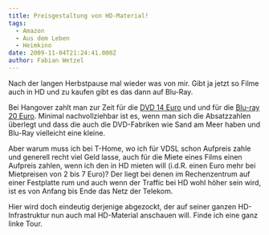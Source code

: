 ```yaml
---
title: Preisgestaltung von HD-Material!
tags:
  - Amazon
  - Aus dem Leben
  - Heimkino
date: 2009-11-04T21:24:41.000Z
author: Fabian Wetzel
---
```


Nach der langen Herbstpause mal wieder was von mir. Gibt ja jetzt so Filme auch in HD und zu kaufen gibt es das dann auf Blu-Ray.

Bei Hangover zahlt man zur Zeit für die [DVD 14 Euro](https://www.amazon.de/dp/B002IC1DWC?tag=fabsenetfabse-21&amp;camp=2906&amp;creative=19474&amp;linkCode=as4&amp;creativeASIN=B002IC1DWC&amp;adid=04T0ERSFCPP014Z3NJ5K&amp;) und und für die [Blu-ray 20 Euro](https://www.amazon.de/dp/B002IC1DZY?tag=fabsenetfabse-21&amp;camp=2906&amp;creative=19474&amp;linkCode=as4&amp;creativeASIN=B002IC1DZY&amp;adid=1EPVXDE18XAB010D8NFE&amp;). Minimal nachvollziehbar ist es, wenn man sich die Absatzzahlen überlegt und dass die auch die DVD-Fabriken wie Sand am Meer haben und Blu-Ray vielleicht eine kleine.

Aber warum muss ich bei T-Home, wo ich für VDSL schon Aufpreis zahle und generell recht viel Geld lasse, auch für die Miete eines Films einen Aufpreis zahlen, wenn ich den in HD mieten will (i.d.R. einen Euro mehr bei Mietpreisen von 2 bis 7 Euro)? Der liegt bei denen im Rechenzentrum auf einer Festplatte rum und auch wenn der Traffic bei HD wohl höher sein wird, ist es von Anfang bis Ende das Netz der Telekom.

Hier wird doch eindeutig derjenige abgezockt, der auf seiner ganzen HD-Infrastruktur nun auch mal HD-Material anschauen will. Finde ich eine ganz linke Tour.


